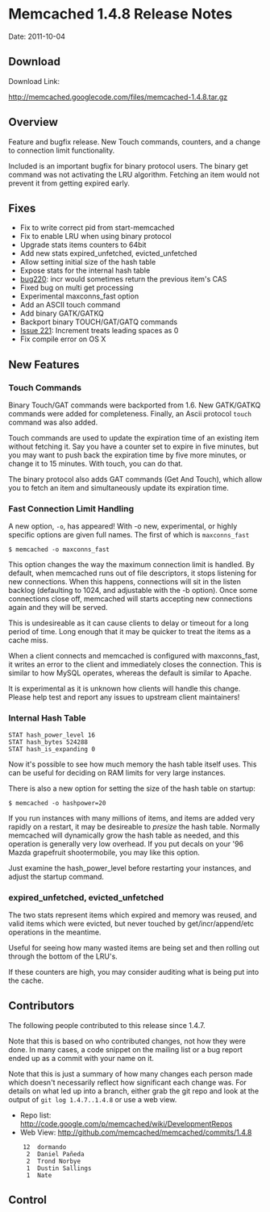# Memcached 1.4.8 Release Notes #

Date: 2011-10-04

## Download ##

Download Link:

http://memcached.googlecode.com/files/memcached-1.4.8.tar.gz


## Overview ##

Feature and bugfix release. New Touch commands, counters, and a change to
connection limit functionality.

Included is an important bugfix for binary protocol users. The binary get
command was not activating the LRU algorithm. Fetching an item would not
prevent it from getting expired early.

## Fixes ##

  * Fix to write correct pid from start-memcached
  * Fix to enable LRU when using binary protocol
  * Upgrade stats items counters to 64bit
  * Add new stats expired\_unfetched, evicted\_unfetched
  * Allow setting initial size of the hash table
  * Expose stats for the internal hash table
  * [bug220](https://code.google.com/p/memcached/issues/detail?id=0): incr would sometimes return the previous item's CAS
  * Fixed bug on multi get processing
  * Experimental maxconns\_fast option
  * Add an ASCII touch command
  * Add binary GATK/GATKQ
  * Backport binary TOUCH/GAT/GATQ commands
  * [Issue 221](https://code.google.com/p/memcached/issues/detail?id=221): Increment treats leading spaces as 0
  * Fix compile error on OS X

## New Features ##

### Touch Commands ###

Binary Touch/GAT commands were backported from 1.6. New GATK/GATKQ commands
were added for completeness. Finally, an Ascii protocol `touch` command was
also added.

Touch commands are used to update the expiration time of an existing item
without fetching it. Say you have a counter set to expire in five minutes, but
you may want to push back the expiration time by five more minutes, or change
it to 15 minutes. With touch, you can do that.

The binary protocol also adds GAT commands (Get And Touch), which allow you to
fetch an item and simultaneously update its expiration time.

### Fast Connection Limit Handling ###

A new option, `-o`, has appeared! With -o new, experimental, or highly
specific options are given full names. The first of which is `maxconns_fast`

`$ memcached -o maxconns_fast`

This option changes the way the maximum connection limit is handled. By
default, when memcached runs out of file descriptors, it stops listening for
new connections. When this happens, connections will sit in the listen backlog
(defaulting to 1024, and adjustable with the -b option). Once some connections
close off, memcached will starts accepting new connections again and they will
be served.

This is undesireable as it can cause clients to delay or timeout for a long
period of time. Long enough that it may be quicker to treat the items as a
cache miss.

When a client connects and memcached is configured with maxconns\_fast, it
writes an error to the client and immediately closes the connection. This is
similar to how MySQL operates, whereas the default is similar to Apache.

It is experimental as it is unknown how clients will handle this change.
Please help test and report any issues to upstream client maintainers!

### Internal Hash Table ###

```
STAT hash_power_level 16
STAT hash_bytes 524288
STAT hash_is_expanding 0
```

Now it's possible to see how much memory the hash table itself uses. This can
be useful for deciding on RAM limits for very large instances.

There is also a new option for setting the size of the hash table on startup:

`$ memcached -o hashpower=20`

If you run instances with many millions of items, and items are added very
rapidly on a restart, it may be desireable to _presize_ the hash table.
Normally memcached will dynamically grow the hash table as needed, and this
operation is generally very low overhead. If you put decals on your '96 Mazda
grapefruit shootermobile, you may like this option.

Just examine the hash\_power\_level before restarting your instances, and adjust
the startup command.

### expired\_unfetched, evicted\_unfetched ###

The two stats represent items which expired and memory was reused, and valid
items which were evicted, but never touched by get/incr/append/etc operations
in the meantime.

Useful for seeing how many wasted items are being set and then rolling out
through the bottom of the LRU's.

If these counters are high, you may consider auditing what is being put into
the cache.

## Contributors ##

The following people contributed to this release since 1.4.7.

Note that this is based on who contributed changes, not how they were
done.  In many cases, a code snippet on the mailing list or a bug
report ended up as a commit with your name on it.

Note that this is just a summary of how many changes each person made
which doesn't necessarily reflect how significant each change was.
For details on what led up into a branch, either grab the git repo and
look at the output of `git log 1.4.7..1.4.8` or use a web view.

  * Repo list:  http://code.google.com/p/memcached/wiki/DevelopmentRepos
  * Web View: http://github.com/memcached/memcached/commits/1.4.8

```
    12  dormando
     2  Daniel Pañeda
     2  Trond Norbye
     1  Dustin Sallings
     1  Nate
```


## Control ##